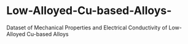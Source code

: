 # Low-Alloyed-Cu-based-Alloys-
Dataset of Mechanical Properties and Electrical Conductivity of Low-Alloyed Cu-based Alloys 
